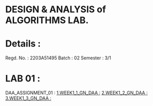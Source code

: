# DESIGN & ANALYSIS of ALGORITHMS LAB.
# Details : 
Regd. No. : 2203A51495
Batch : 02
Semester : 3/1 
# LAB 01 :
DAA_ASSIGNMENT_01 :
[1.WEEK1_1_GN_DAA :](https://colab.research.google.com/drive/1I6Ti3WfRSnYoi3do3SORNN1kqLEQTvlh#scrollTo=aG26UbriaMkq)
[2.WEEK1_2_GN_DAA :](https://colab.research.google.com/drive/1I6Ti3WfRSnYoi3do3SORNN1kqLEQTvlh#scrollTo=aG26UbriaMkq)
[3.WEEK1_3_GN_DAA :](https://colab.research.google.com/drive/1I6Ti3WfRSnYoi3do3SORNN1kqLEQTvlh#scrollTo=aG26UbriaMkq)



